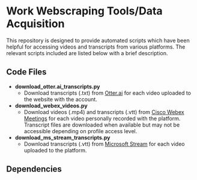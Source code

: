 # Work Webscraping Tools/Data Acquisition

This repository is designed to provide automated scripts which have been helpful for accessing videos and transcripts from various platforms. The relevant scripts included are listed below with a brief description.

## Code Files

* **download_otter.ai_transcripts.py**
	* Download transcripts (.txt) from [Otter.ai](https://otter.ai/) for each video uploaded to the website with the account.
* **download_webex_videos.py**
	* Download videos (.mp4) and transcripts (.vtt) from [Cisco Webex Meetings](https://www.webex.com) for each video personally recorded with the platform. Transcript files are downloaded when available but may not be accessible depending on profile access level.
* **download_ms_stream_transcripts.py**
	* Download transcripts (.vtt) from [Microsoft Stream](https://www.microsoft.com/en-us/microsoft-365/microsoft-stream) for each video uploaded to the platform.

## Dependencies
